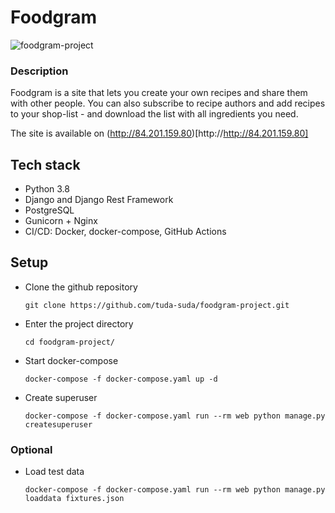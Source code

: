 # Foodgram


![foodgram-project](https://github.com/tuda-suda/foodgram-project/workflows/Foodgram/badge.svg)


### Description
Foodgram is a site that lets you create your own recipes and share them with other people. You can also subscribe to recipe authors and add recipes to your shop-list - 
and download the list with all ingredients you need.

The site is available on (http://84.201.159.80)[http://http://84.201.159.80]


## Tech stack
- Python 3.8
- Django and Django Rest Framework
- PostgreSQL
- Gunicorn + Nginx
- CI/CD: Docker, docker-compose, GitHub Actions

## Setup
- Clone the github repository
    ```
    git clone https://github.com/tuda-suda/foodgram-project.git
    ```
- Enter the project directory
    ```
    cd foodgram-project/
    ```
- Start docker-compose
    ```
    docker-compose -f docker-compose.yaml up -d
    ```
- Create superuser
    ```
    docker-compose -f docker-compose.yaml run --rm web python manage.py createsuperuser
    ```
### Optional
- Load test data
    ```
    docker-compose -f docker-compose.yaml run --rm web python manage.py loaddata fixtures.json
    ```